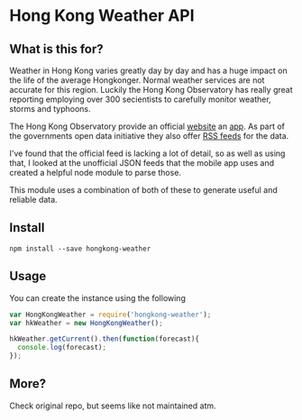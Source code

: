 Hong Kong Weather API
=====================================

## What is this for?

Weather in Hong Kong varies greatly day by day and has a huge impact on the life of the average Hongkonger. Normal weather services are not accurate for this region. Luckily the Hong Kong Observatory has really great reporting employing over 300 secientists to carefully monitor weather, storms and typhoons.

The Hong Kong Observatory provide an official [website](http://www.hko.gov.hk) an [app](https://itunes.apple.com/hk/app/myobservatory/id361319719?mt=8). As part of the governments open data initiative they also offer [RSS feeds](http://rss.weather.gov.hk/rsse.html) for the data.

I've found that the official feed is lacking a lot of detail, so as well as using that, I looked at the unofficial JSON feeds that the mobile app uses and created a helpful node module to parse those.

This module uses a combination of both of these to generate useful and reliable data.


## Install

`npm install --save hongkong-weather`


## Usage

You can create the instance using the following

```javascript
var HongKongWeather = require('hongkong-weather');
var hkWeather = new HongKongWeather();

hkWeather.getCurrent().then(function(forecast){
  console.log(forecast);
});
```

## More?
Check original repo, but seems like not maintained atm.
